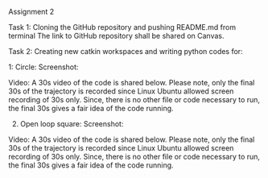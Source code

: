 Assignment 2

Task 1: Cloning the GitHub repository and pushing README.md from terminal
The link to GitHub repository shall be shared on Canvas.

Task 2: Creating new catkin workspaces and writing python codes for:

1: Circle:
Screenshot:

Video: A 30s video of the code is shared below. Please note, only the final 30s of the trajectory is recorded since Linux Ubuntu allowed screen recording of 30s only. Since, there is no other file or code necessary to run, the final 30s gives a fair idea of the code running.

2. Open loop square:
Screenshot:

Video: A 30s video of the code is shared below. Please note, only the final 30s of the trajectory is recorded since Linux Ubuntu allowed screen recording of 30s only. Since, there is no other file or code necessary to run, the final 30s gives a fair idea of the code running.
